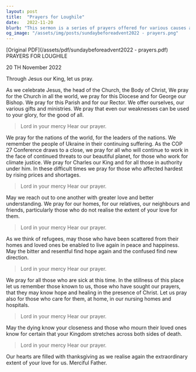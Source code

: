 ```yaml
---
layout: post
title:  "Prayers for Loughile"
date:   2022-11-20
blurb: "This sermon is a series of prayers offered for various causes and people. It includes prayers for the Church, the world, the leaders of nations, and those affected by global issues such as climate change and economic hardships. It also includes prayers for the sick, the dying, the mourners, and refugees. The sermon emphasizes the importance of reaching out to one another with love and understanding."
og_image: "/assets/img/posts/sundaybeforeadvent2022 - prayers.png"
---
```

[Original PDF](/assets/pdf/sundaybeforeadvent2022 - prayers.pdf)    
PRAYERS FOR LOUGHILE

20 TH November 2022

Through Jesus our King, let us pray.

As we celebrate Jesus, the head of the Church, the Body of Christ, We pray for the Church in all the world, we pray for this Diocese and for George our Bishop. We pray for this Parish and for our Rector. We offer ourselves, our various gifts and ministries. We pray that even our weaknesses can be used to your glory, for the good of all.

> Lord in your mercy
> Hear our prayer.

We pray for the nations of the world, for the leaders of the nations. We remember the people of Ukraine in their continuing suffering. As the COP 27 Conference draws to a close, we pray for all who will continue to work in the face of continued threats to our beautiful planet, for those who work for climate justice. We pray for Charles our King and for all those in authority under him. In these difficult times we pray for those who affected hardest by rising prices and shortages.

> Lord in your mercy
> Hear our prayer.

May we reach out to one another with greater love and better understanding. We pray for our homes, for our relatives, our neighbours and friends, particularly those who do not realise the extent of your love for them.

> Lord in your mercy
> Hear our prayer.

As we think of refugees, may those who have been scattered from their homes and loved ones be enabled to live again in peace and happiness. May the bitter and resentful find hope again and the confused find new direction.

> Lord in your mercy
> Hear our prayer.

We pray for all those who are sick at this time. In the stillness of this place let us remember those known to us, those who have sought our prayers, that they may know hope and healing in the presence of Christ. Let us pray also for those who care for them, at home, in our nursing homes and hospitals.

> Lord in your mercy
> Hear our prayer.

May the dying know your closeness and those who mourn their loved ones know for certain that your Kingdom stretches across both sides of death.

> Lord in your mercy
> Hear our prayer.

Our hearts are filled with thanksgiving as we realise again the extraordinary extent of your love for us. Merciful Father.
